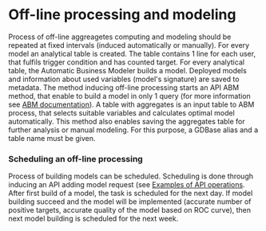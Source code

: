 # Off-line processing and modeling #
Process of off-line aggreagetes computing and modeling should be repeated at fixed intervals (induced automatically or manually). For every model an analytical table is created. The table contains 1 line for each user, that fulfils trigger condition and has counted target. For every analytical table, the Automatic Business Modeler builds a model. Deployed models and information about used variables (model's signature) are saved to metadata. The method inducing off-line processing starts an API ABM method, that enable to build a model in only 1 query (for more information see [ABM documentation](http://e-abm.com/api_documentation.html#resources-models-create-models-in-one-request)). A table with aggregates is an input table to ABM process, that selects suitable variables and calculates optimal model automatically. This method also enables saving the aggregates table for further analysis or manual modeling. For this purpose, a GDBase alias and a table name must be given.

### Scheduling an off-line processing ###
Process of building models can be scheduled. Scheduling is done through inducing an API adding model request (see [Examples of API operations](http://event-engine-documentation.readthedocs.io/en/latest/8.%20Examples%20of%20API%20operations/). After first build of a model, the task is scheduled for the next day. If model building succeed and the model will be implemented (accurate number of positive targets, accurate quality of the model based on ROC curve), then next model building is scheduled for the next week.

